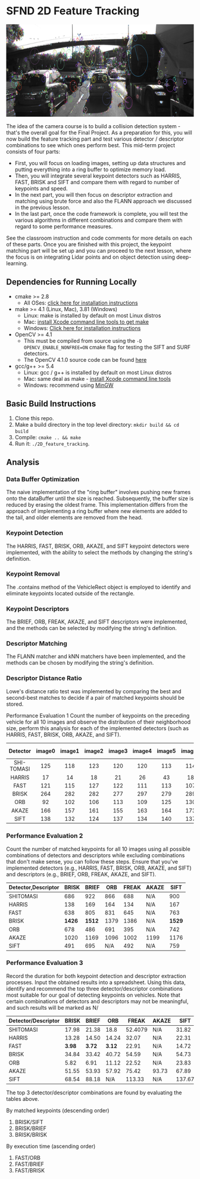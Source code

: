 # SFND 2D Feature Tracking

<img src="images/keypoints.png" width="820" height="248" />

The idea of the camera course is to build a collision detection system - that's the overall goal for the Final Project. As a preparation for this, you will now build the feature tracking part and test various detector / descriptor combinations to see which ones perform best. This mid-term project consists of four parts:

* First, you will focus on loading images, setting up data structures and putting everything into a ring buffer to optimize memory load. 
* Then, you will integrate several keypoint detectors such as HARRIS, FAST, BRISK and SIFT and compare them with regard to number of keypoints and speed. 
* In the next part, you will then focus on descriptor extraction and matching using brute force and also the FLANN approach we discussed in the previous lesson. 
* In the last part, once the code framework is complete, you will test the various algorithms in different combinations and compare them with regard to some performance measures. 

See the classroom instruction and code comments for more details on each of these parts. Once you are finished with this project, the keypoint matching part will be set up and you can proceed to the next lesson, where the focus is on integrating Lidar points and on object detection using deep-learning. 

## Dependencies for Running Locally
* cmake >= 2.8
  * All OSes: [click here for installation instructions](https://cmake.org/install/)
* make >= 4.1 (Linux, Mac), 3.81 (Windows)
  * Linux: make is installed by default on most Linux distros
  * Mac: [install Xcode command line tools to get make](https://developer.apple.com/xcode/features/)
  * Windows: [Click here for installation instructions](http://gnuwin32.sourceforge.net/packages/make.htm)
* OpenCV >= 4.1
  * This must be compiled from source using the `-D OPENCV_ENABLE_NONFREE=ON` cmake flag for testing the SIFT and SURF detectors.
  * The OpenCV 4.1.0 source code can be found [here](https://github.com/opencv/opencv/tree/4.1.0)
* gcc/g++ >= 5.4
  * Linux: gcc / g++ is installed by default on most Linux distros
  * Mac: same deal as make - [install Xcode command line tools](https://developer.apple.com/xcode/features/)
  * Windows: recommend using [MinGW](http://www.mingw.org/)

## Basic Build Instructions

1. Clone this repo.
2. Make a build directory in the top level directory: `mkdir build && cd build`
3. Compile: `cmake .. && make`
4. Run it: `./2D_feature_tracking`.

## Analysis
### Data Buffer Optimization
The naive implementation of the "ring buffer" involves pushing new frames onto the dataBuffer until the size is reached. Subsequently, the buffer size is reduced by erasing the oldest frame. This implementation differs from the approach of implementing a ring buffer where new elements are added to the tail, and older elements are removed from the head.

### Keypoint Detection
The HARRIS, FAST, BRISK, ORB, AKAZE, and SIFT keypoint detectors were implemented, with the ability to select the methods by changing the string's definition.

### Keypoint Removal
The .contains method of the VehicleRect object is employed to identify and eliminate keypoints located outside of the rectangle.

### Keypoint Descriptors

The BRIEF, ORB, FREAK, AKAZE, and SIFT descriptors were implemented, and the methods can be selected by modifying the string's definition.

### Descriptor Matching
The FLANN matcher and kNN matchers have been implemented, and the methods can be chosen by modifying the string's definition.

### Descriptor Distance Ratio
Lowe's distance ratio test was implemented by comparing the best and second-best matches to decide if a pair of matched keypoints should be stored.

Performance Evaluation 1
Count the number of keypoints on the preceding vehicle for all 10 images and observe the distribution of their neighborhood size, perform this analysis for each of the implemented detectors (such as HARRIS, FAST, BRISK, ORB, AKAZE, and SIFT).

| Detector | image0 | image1 | image2 | image3 | image4 | image5 | image6 | image7 | image8 | image9 | Neighborhood size |
| :---:    | :---:  | :---:  | :---:  |  :---: | :---:  | :---:  | :---:  | :---:  | :---:  | :---:  | :---: |
| SHI-TOMASI | 125 | 118 | 123 | 120 | 120 | 113 | 114 | 123 | 111 | 112 | 4
| HARRIS | 17 | 14 | 18 | 21 | 26 | 43 | 18 | 30 | 26 | 34 | 6
| FAST | 121 | 115 | 127 | 122 | 111 | 113 | 107 | 103 | 112 | 117 | 7
| BRISK | 264 | 282 | 282 | 277 | 297 | 279 | 289 | 272 | 266 | 254 | 21
| ORB | 92 | 102 | 106 | 113 | 109 | 125 | 130 | 129 | 127 | 128 | 57
| AKAZE | 166 | 157 | 161 | 155 | 163 | 164 | 173 | 175 | 177 | 179 | 7.8
| SIFT | 138 | 132 | 124 | 137 | 134 | 140 | 137 | 148 | 159 | 137 | 5.6

### Performance Evaluation 2
Count the number of matched keypoints for all 10 images using all possible combinations of detectors and descriptors while excluding combinations that don't make sense, you can follow these steps. Ensure that you've implemented detectors (e.g., HARRIS, FAST, BRISK, ORB, AKAZE, and SIFT) and descriptors (e.g., BRIEF, ORB, FREAK, AKAZE, and SIFT).

| Detector,Descriptor | BRISK | BRIEF | ORB | FREAK | AKAZE | SIFT |
| --- | --- | --- |--- |--- |--- |--- |
| SHITOMASI | 686 |922|866|688|N/A|900|
| HARRIS | 138|169 |164|134|N/A|167|
| FAST | 638 |805|831|645|N/A|763|
| BRISK | **1426** | **1512** |1379|1386|N/A| **1529** |
| ORB | 678 |486|691|395|N/A|742|
| AKAZE | 1020 |1169|1096|1002|1199|1176|
| SIFT | 491 |695|N/A|492|N/A|759|

### Performance Evaluation 3
Record the duration for both keypoint detection and descriptor extraction processes. Input the obtained results into a spreadsheet. Using this data, identify and recommend the top three detector/descriptor combinations most suitable for our goal of detecting keypoints on vehicles. Note that certain combinations of detectors and descriptors may not be meaningful, and such results will be marked as N/

| Detector/Descriptor | BRISK | BRIEF | ORB | FREAK | AKAZE | SIFT |
| --- | --- | --- |--- |--- |--- |--- |
| SHITOMASI| 17.98 |21.38|18.8|52.4079|N/A| 31.82|
| HARRIS | 13.28|14.50 |14.24|32.07| N/A| 22.31|
| FAST| **3.98** | **3.72** | **3.12** |22.91|N/A|14.72|
| BRISK| 34.84 |33.42|40.72|54.59|N/A|54.73|
| ORB| 5.82 |6.91|11.12|22.52|N/A|23.83|
| AKAZE| 51.55|53.93 |57.92|75.42|93.73|67.89|
| SIFT| 68.54 |88.18|N/A|113.33|N/A|137.67|

The top 3 detector/descriptor combinations are found by evaluating the tables above.

By matched keypoints (descending order)
  1. BRISK/SIFT
  2. BRISK/BRIEF
  3. BRISK/BRISK

By execution time (ascending order)
  1. FAST/ORB
  2. FAST/BRIEF
  3. FAST/BRISK